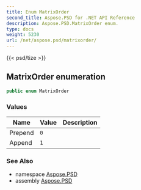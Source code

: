 ```yaml
---
title: Enum MatrixOrder
second_title: Aspose.PSD for .NET API Reference
description: Aspose.PSD.MatrixOrder enum. 
type: docs
weight: 5230
url: /net/aspose.psd/matrixorder/
---
```

{{< psd/tize >}}
## MatrixOrder enumeration

```csharp
public enum MatrixOrder
```

### Values

| Name | Value | Description |
| --- | --- | --- |
| Prepend | `0` |  |
| Append | `1` |  |

### See Also

* namespace [Aspose.PSD](../../aspose.psd/)
* assembly [Aspose.PSD](../../)


